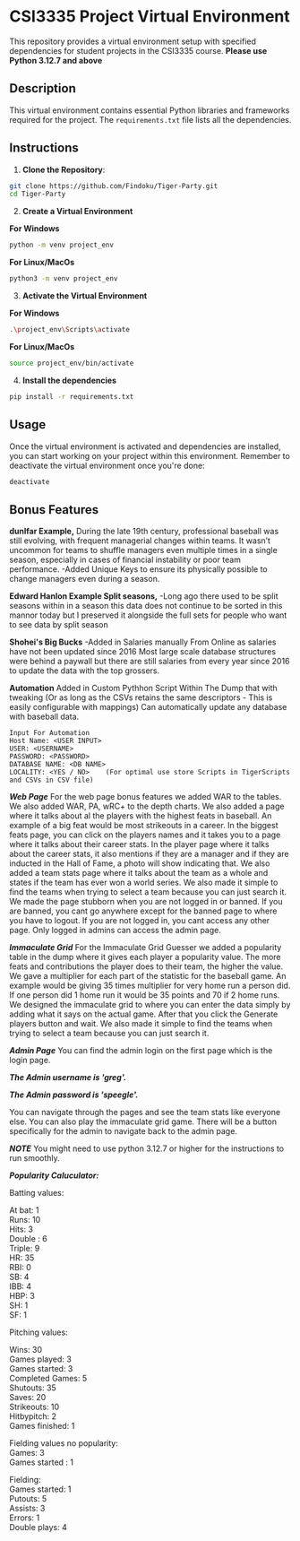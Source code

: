 # CSI3335 Project Virtual Environment

This repository provides a virtual environment setup with specified dependencies for student projects in the CSI3335 course. **Please use Python 3.12.7 and above**

## Description

This virtual environment contains essential Python libraries and frameworks required for the project. The `requirements.txt` file lists all the dependencies.

## Instructions


1. **Clone the Repository**:

```bash
git clone https://github.com/Findoku/Tiger-Party.git
cd Tiger-Party
```

2. **Create a Virtual Environment**

**For Windows**
```bash
python -m venv project_env
```
**For Linux/MacOs**
```bash
python3 -m venv project_env

```
3. **Activate the Virtual Environment**

**For Windows**
```bash
.\project_env\Scripts\activate
```
**For Linux/MacOs**
```bash
source project_env/bin/activate
```

4. **Install the dependencies**
```bash
pip install -r requirements.txt
```

## Usage

Once the virtual environment is activated and dependencies are installed, you can start working on your project within this environment. Remember to deactivate the virtual environment once you're done:

```bash
deactivate
```


## Bonus Features
**dunlfar Example,**
During the late 19th century, professional baseball was still evolving, with frequent managerial changes within teams. It wasn’t uncommon for teams to shuffle managers even multiple times in a single season, especially in cases of financial instability or poor team performance.
-Added Unique Keys to ensure its physically possible to change managers even during a season.

**Edward Hanlon Example Split seasons,**
-Long ago there used to be split seasons within in a season this data does not continue to be sorted in this mannor today but I preserved it alongside the full sets for people who want to see data by split season

**Shohei's Big Bucks**
-Added in Salaries manually From Online as salaries have not been updated since 2016 Most large scale database structures were behind a paywall but there are still salaries from every year since 2016 to update the data with the top grossers.

**Automation**
Added in Custom Pythhon Script Within The Dump that with tweaking (Or as long as the CSVs retains the same descriptors - This is easily configurable with mappings) Can automatically update any database with baseball data.

```
Input For Automation
Host Name: <USER INPUT>
USER: <USERNAME>
PASSWORD: <PASSWORD>
DATABASE NAME: <DB NAME>
LOCALITY: <YES / NO>    (For optimal use store Scripts in TigerScripts and CSVs in CSV file)
```


***Web Page***
For the web page bonus features we added WAR to the tables.
We also added WAR, PA, wRC+ to the depth charts. 
We also added a page where it talks about al the players with the highest feats in baseball.
An example of a big feat would be most strikeouts in a career.
In the biggest feats page, you can click on the players names and it takes you to a page where it talks about their career stats.
In the player page where it talks about the career stats, it also mentions if they are a manager and if they are inducted in the Hall of Fame, a photo will show indicating that. 
We also added a team stats page where it talks about the team as a whole and states if the team has ever won a world series.
We also made it simple to find the teams when trying to select a team because you can just search it.
We made the page stubborn when you are not logged in or banned. 
If you are banned, you cant go anywhere except for the banned page to where you have to logout.
If you are not logged in, you cant access any other page.
Only logged in admins can access the admin page. 




***Immaculate Grid***
For the Immaculate Grid Guesser we added a popularity table in the dump where it gives each player a popularity value.
The more feats and contributions the player does to their team, the higher the value. 
We gave a multiplier for each part of the statistic for the baseball game.
An example would be giving 35 times multiplier for very home run a person did. If one person did 1 home run it would be 35 points and 70 if 2 home runs.
We designed the immaculate grid to where you can enter the data simply by adding what it says on the actual game.
After that you click the Generate players button and wait.
We also made it simple to find the teams when trying to select a team because you can just search it.


***Admin Page***
You can find the admin login on the first page which is the login page.

***The Admin username is 'greg'.***

***The Admin password is 'speegle'.***

You can navigate through the pages and see the team stats like everyone else.
You can also play the immaculate grid game.
There will be a button specifically for the admin to navigate back to the admin page.


***NOTE***
You might need to use python 3.12.7 or higher for the instructions to run smoothly.



***Popularity Caluculator:***


Batting values:</br>

At bat: 1</br>
Runs: 10</br>
Hits: 3</br>
Double	: 6</br>
Triple: 9</br>
HR: 35</br>
RBI: 0</br>
SB: 4</br>
IBB: 4</br>
HBP: 3</br>
SH: 1</br>
SF: 1</br>

Pitching values:
	</br>

Wins: 30</br>
Games played: 3</br>
Games started: 3</br>
Completed Games: 5</br>
Shutouts: 35</br>
Saves: 20</br>
Strikeouts: 10</br>
Hitbypitch: 2</br>
Games finished: 1</br>


Fielding values no popularity:</br>
Games: 3</br>
Games started : 1</br>




Fielding:</br>
	Games started: 1</br>
	Putouts: 5</br>
	Assists: 3</br>
	Errors: 1</br>
	Double plays: 4</br>


